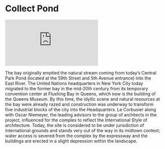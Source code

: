 # Collect Pond


![Fantastic rendering of Collect Pond with the British settlers](https://images.nypl.org/index.php?id=800079&t=w)

The bay originally emptied the natural stream coming from today’s Central Park Pond (located at the 59th Street and 5th Avenue entrance) into the East River. The United Nations headquarters in New York City today migrated to the former bay in the mid-20th century from its temporary convention center at Flushing Bay in Queens, which now is the building of the Queens Museum. By this time, the idyllic scene and natural resources at the bay were already razed and construction was underway to transform five industrial blocks of the city into the Headquarters. Le Corbusier along with Oscar Niemeyer, the leading advisors to the group of architects in the project, influenced for the complex to reflect the International Style of architecture. Today, the site is considered to be under jurisdiction of international grounds and stands very out of the way in its midtown context; water access is severed from the complex by the expressway and the buildings are erected in a slight depression within the landscape. 
